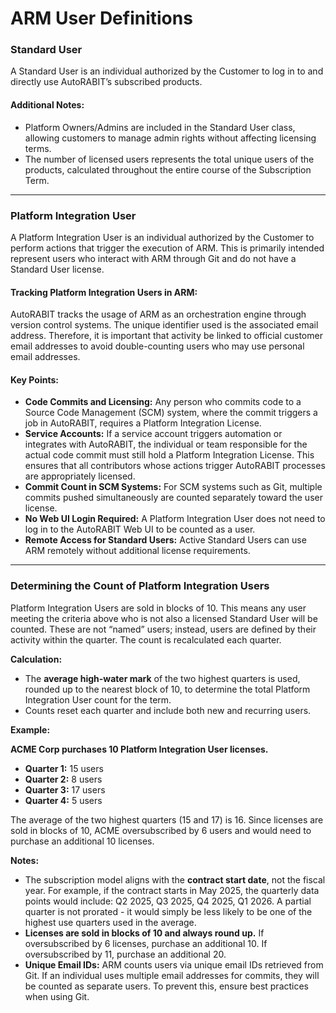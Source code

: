 # ARM User Definitions

### Standard User

A Standard User is an individual authorized by the Customer to log in to and directly use AutoRABIT’s subscribed products.

#### Additional Notes:

* Platform Owners/Admins are included in the Standard User class, allowing customers to manage admin rights without affecting licensing terms.
* The number of licensed users represents the total unique users of the products, calculated throughout the entire course of the Subscription Term.

***

### Platform Integration User

A Platform Integration User is an individual authorized by the Customer to perform actions that trigger the execution of ARM. This is primarily intended represent users who interact with ARM through Git and do not have a Standard User license.&#x20;

#### Tracking Platform Integration Users in ARM:

AutoRABIT tracks the usage of ARM as an orchestration engine through version control systems. The unique identifier used is the associated email address. Therefore, it is important that activity be linked to official customer email addresses to avoid double-counting users who may use personal email addresses.

#### Key Points:

* **Code Commits and Licensing:** Any person who commits code to a Source Code Management (SCM) system, where the commit triggers a job in AutoRABIT, requires a Platform Integration License.
* **Service Accounts:** If a service account triggers automation or integrates with AutoRABIT, the individual or team responsible for the actual code commit must still hold a Platform Integration License. This ensures that all contributors whose actions trigger AutoRABIT processes are appropriately licensed.
* **Commit Count in SCM Systems:** For SCM systems such as Git, multiple commits pushed simultaneously are counted separately toward the user license.
* **No Web UI Login Required:** A Platform Integration User does not need to log in to the AutoRABIT Web UI to be counted as a user.
* **Remote Access for Standard Users:** Active Standard Users can use ARM remotely without additional license requirements.

***

### Determining the Count of Platform Integration Users

Platform Integration Users are sold in blocks of 10. This means any user meeting the criteria above who is not also a licensed Standard User will be counted. These are not “named” users; instead, users are defined by their activity within the quarter. The count is recalculated each quarter.

**Calculation:**

* The **average high-water mark** of the two highest quarters is used, rounded up to the nearest block of 10, to determine the total Platform Integration User count for the term.
* Counts reset each quarter and include both new and recurring users.

**Example:**

**ACME Corp purchases 10 Platform Integration User licenses.**

* **Quarter 1:** 15 users
* **Quarter 2:** 8 users
* **Quarter 3:** 17 users
* **Quarter 4:** 5 users

The average of the two highest quarters (15 and 17) is 16. Since licenses are sold in blocks of 10, ACME oversubscribed by 6 users and would need to purchase an additional 10 licenses.

**Notes:**

* The subscription model aligns with the **contract start date**, not the fiscal year. For example, if the contract starts in May 2025, the quarterly data points would include: Q2 2025, Q3 2025, Q4 2025, Q1 2026. A partial quarter is not prorated - it would simply be less likely to be one of the highest use quarters used in the average.&#x20;
* **Licenses are sold in blocks of 10 and always round up.** If oversubscribed by 6 licenses, purchase an additional 10. If oversubscribed by 11, purchase an additional 20.
* **Unique Email IDs:** ARM counts users via unique email IDs retrieved from Git. If an individual uses multiple email addresses for commits, they will be counted as separate users. To prevent this, ensure best practices when using Git.
